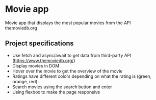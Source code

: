 # Movie app

Movie app that displays the most popular movies from the API themoviedb.org

## Project specifications

- Use fetch and async/await to get data from third-party API (https://www.themoviedb.org/)
- Display movies in DOM
- Hover over the movie to get the overview of the movie
- Ratings have different colors depending on what the rating is (green, orange, red)
- Search movies using the search button and enter
- Using flexbox to make the page responsive
